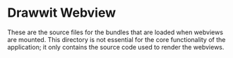 # Drawwit Webview

These are the source files for the bundles that are loaded when webviews are mounted.
This directory is not essential for the core functionality of the application; it only contains the source code used to render the webviews.
